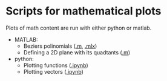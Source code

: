 # Scripts for mathematical plots

Plots of math content are run with either python or matlab.

* MATLAB:
  * Beziers polinomials ([.m](polinomisBeziers.m), [.mlx](polinomisBeziers.mlx))
  * Defining a 2D plane with its quadtants ([.m](Pla2D.m))
* python:
  * Plotting functions ([.ipynb](Functions_plots.ipynb))
  * Plotting vectors ([.ipynb](PlotVectors.ipynb))